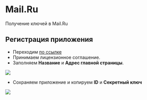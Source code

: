 # Mail.Ru

Получение ключей в Mail.Ru

## Регистрация приложения

* Переходим [по ссылке][1]
* Принимаем лицензионное соглашение.
* Заполняем **Название** и **Адрес главной страницы**.

[![](https://file.modx.pro/files/1/c/6/1c69f4aff18c09cc819464aa78646017s.jpg)](https://file.modx.pro/files/1/c/6/1c69f4aff18c09cc819464aa78646017.png)

* Сохраняем приложение и копируем **ID** и **Секретный ключ**

[![](https://file.modx.pro/files/f/6/7/f67e0b1c3ada2a5506848c0e28d7d9ecs.jpg)](https://file.modx.pro/files/f/6/7/f67e0b1c3ada2a5506848c0e28d7d9ec.png)

[1]: http://api.mail.ru/sites/my/add/
